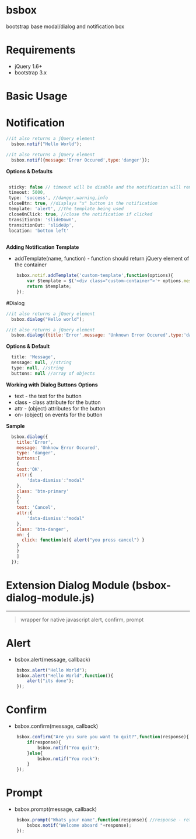 # bsbox
bootstrap base modal/dialog and notification box

# Requirements
- jQuery 1.6+
- bootstrap 3.x

Basic Usage
============

# Notification
```javascript
//it also returns a jQuery element 
  bsbox.notif("Hello World");
```
```javascript
//it also returns a jQuery element 
  bsbox.notif({message:'Error Occured',type:'danger'});
```

**Options & Defaults**
```javascript

 sticky: false // timeout will be disable and the notification will remain on the screen unless it was closed by the user
 timeout: 5000,
 type: 'success', //danger,warning,info
 closeBtn: true, //displays "x" button in the notification
 template: 'alert', //the template being used
 closeOnClick: true, //close the notification if clicked
 transitionIn: 'slideDown',
 transitionOut: 'slideUp',
 location: 'bottom left'
 
```
**Adding Notification Template**
* addTemplate(name, function) - function should return jQuery element of the container
```javascript
	bsbox.notif.addTemplate('custom-template',function(options){
		var $template = $('<div class="custom-container">'+ options.message + '</div>');
		return $template;
	});
```

#Dialog
```javascript
//it also returns a jQuery element 
  bsbox.dialog("Hello world");
```

```javascript
//it also returns a jQuery element 
  bsbox.dialog({title:'Error',message: 'Unknown Error Occured',type:'danger'});
```

**Options & Default**
```javascript
  title: 'Message',
  message: null, //string
  type: null, //string
  buttons: null //array of objects
```
**Working with Dialog Buttons**
 **Options** 
* text - the text for the button
* class - class attribute for the button
* attr - (object) attributes for the button
* on- (object) on events for the button

**Sample**
```javascript
  bsbox.dialog({
    title:'Error',
    message: 'Unknow Error Occured',
    type: 'danger',
    buttons:[
	{
	text:'OK',
	attr:{
		'data-dismiss':"modal"
	},
	class: 'btn-primary'
	},
	{
	text: 'Cancel',
	attr:{
		'data-dismiss':"modal"
	},
	class: 'btn-danger',
	on: {
	  click: function(e){ alert("you press cancel") }
	}
	}
    ]
  });
```

# Extension Dialog Module (bsbox-dialog-module.js)
 ---------------------------

> wrapper for native javascript alert, confirm, prompt

# Alert
* bsbox.alert(message, callback)

```javascript
	bsbox.alert("Hello World");
	bsbox.alert("Hello World",function(){ 
		alert("its done");
	});
```

# Confirm
* bsbox.confirm(message, callback)
```javascript
	bsbox.confirm("Are you sure you want to quit?",function(response){ //response is a boolean value
		if(response){
			bsbox.notif("You quit");
		}else{
			bsbox.notif("You rock");
		}
	});
```

# Prompt
* bsbox.prompt(message, callback)
```javascript
	bsbox.prompt("Whats your name",function(response){ //response - returns the value of the input field
		bsbox.notif("Welcome aboard "+response);
	});

```

